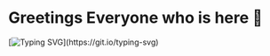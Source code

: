 <!-- # shivanisolanki29? -->

# Greetings Everyone who is here 🫶 

[![Typing SVG](https://readme-typing-svg.demolab.com/?lines=I+am+Full+Stack+Developer..❤;Love+to+learn+new+stuffs..;)](https://git.io/typing-svg)

